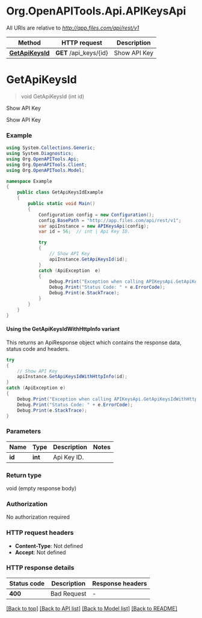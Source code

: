 # Org.OpenAPITools.Api.APIKeysApi

All URIs are relative to *http://app.files.com/api/rest/v1*

| Method | HTTP request | Description |
|--------|--------------|-------------|
| [**GetApiKeysId**](APIKeysApi.md#getapikeysid) | **GET** /api_keys/{id} | Show API Key |

<a id="getapikeysid"></a>
# **GetApiKeysId**
> void GetApiKeysId (int id)

Show API Key

Show API Key

### Example
```csharp
using System.Collections.Generic;
using System.Diagnostics;
using Org.OpenAPITools.Api;
using Org.OpenAPITools.Client;
using Org.OpenAPITools.Model;

namespace Example
{
    public class GetApiKeysIdExample
    {
        public static void Main()
        {
            Configuration config = new Configuration();
            config.BasePath = "http://app.files.com/api/rest/v1";
            var apiInstance = new APIKeysApi(config);
            var id = 56;  // int | Api Key ID.

            try
            {
                // Show API Key
                apiInstance.GetApiKeysId(id);
            }
            catch (ApiException  e)
            {
                Debug.Print("Exception when calling APIKeysApi.GetApiKeysId: " + e.Message);
                Debug.Print("Status Code: " + e.ErrorCode);
                Debug.Print(e.StackTrace);
            }
        }
    }
}
```

#### Using the GetApiKeysIdWithHttpInfo variant
This returns an ApiResponse object which contains the response data, status code and headers.

```csharp
try
{
    // Show API Key
    apiInstance.GetApiKeysIdWithHttpInfo(id);
}
catch (ApiException e)
{
    Debug.Print("Exception when calling APIKeysApi.GetApiKeysIdWithHttpInfo: " + e.Message);
    Debug.Print("Status Code: " + e.ErrorCode);
    Debug.Print(e.StackTrace);
}
```

### Parameters

| Name | Type | Description | Notes |
|------|------|-------------|-------|
| **id** | **int** | Api Key ID. |  |

### Return type

void (empty response body)

### Authorization

No authorization required

### HTTP request headers

 - **Content-Type**: Not defined
 - **Accept**: Not defined


### HTTP response details
| Status code | Description | Response headers |
|-------------|-------------|------------------|
| **400** | Bad Request |  -  |

[[Back to top]](#) [[Back to API list]](../README.md#documentation-for-api-endpoints) [[Back to Model list]](../README.md#documentation-for-models) [[Back to README]](../README.md)

